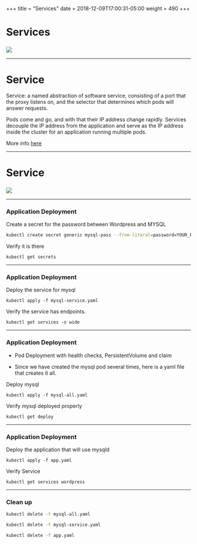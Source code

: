 +++
title = "Services"
date = 2018-12-09T17:00:31-05:00
weight = 490
+++

# Services


### ![](/louk8cnc-intro-k8s/images/kubernetes/service.png) 

---

# Service

Service: a named abstraction of software service, consisting of a port that the proxy listens on,
and the selector that determines which pods will answer requests.

Pods come and go, and with that their IP address change rapidly. Services decouple the IP address from the application 
and serve as the IP address inside the cluster for an application running multiple pods. 

More info [here](https://kubernetes.io/docs/concepts/services-networking/service/)

---

# Service

### ![](/louk8cnc-intro-k8s/images/kubernetes/application-service.png) 

---

### Application Deployment

Create a secret for the password between Wordpress and MYSQL
```bash
kubectl create secret generic mysql-pass --from-literal=password=YOUR_PASSWORD
```

Verify it is there
```
kubectl get secrets
```

---

### Application Deployment

Deploy the service for mysql
```
kubectl apply -f mysql-service.yaml
```

Verify the service has endpoints.
```
kubectl get services -o wide
```

---

### Application Deployment

* Pod Deployment with health checks, PersistentVolume and claim

* Since we have created the mysql pod several times, here is a yaml file that creates it all.



Deploy mysql
```
kubectl apply -f mysql-all.yaml
```

Verify mysql deployed properly
```
kubectl get deploy
```

---

### Application Deployment
Deploy the application that will use mysqld

```
kubectl apply -f app.yaml
```

Verify Service
```
kubectl get services wordpress
```

---

### Clean up

```bash
kubectl delete -f mysql-all.yaml
```

```bash
kubectl delete -f mysql-service.yaml
```

```bash
kubectl delete -f app.yaml
```

